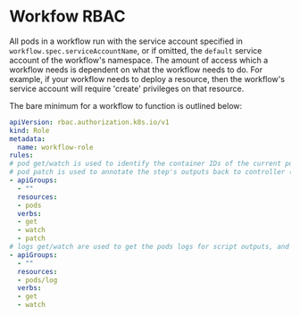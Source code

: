 # Workfow RBAC

All pods in a workflow run with the service account specified in `workflow.spec.serviceAccountName`,
or if omitted, the `default` service account of the workflow's namespace. The amount of access which
a workflow needs is dependent on what the workflow needs to do. For example, if your workflow needs
to deploy a resource, then the workflow's service account will require 'create' privileges on that
resource.

The bare minimum for a workflow to function is outlined below:

```yaml
apiVersion: rbac.authorization.k8s.io/v1
kind: Role
metadata:
  name: workflow-role
rules:
# pod get/watch is used to identify the container IDs of the current pod
# pod patch is used to annotate the step's outputs back to controller (e.g. artifact location)
- apiGroups:
  - ""
  resources:
  - pods
  verbs:
  - get
  - watch
  - patch
# logs get/watch are used to get the pods logs for script outputs, and for log archival
- apiGroups:
  - ""
  resources:
  - pods/log
  verbs:
  - get
  - watch
```


